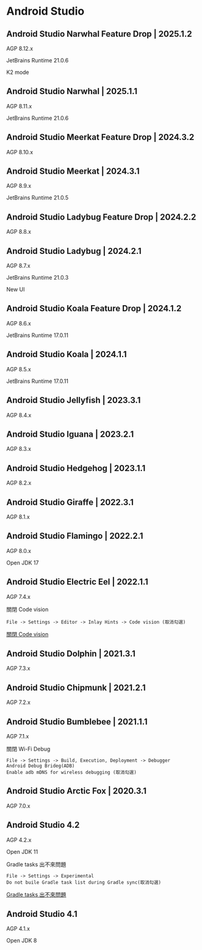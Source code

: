# Android Studio



## Android Studio Narwhal Feature Drop | 2025.1.2

AGP 8.12.x

JetBrains Runtime 21.0.6

K2 mode



## Android Studio Narwhal | 2025.1.1

AGP 8.11.x

JetBrains Runtime 21.0.6



## Android Studio Meerkat Feature Drop | 2024.3.2

AGP 8.10.x



## Android Studio Meerkat | 2024.3.1

AGP 8.9.x

JetBrains Runtime 21.0.5



## Android Studio Ladybug Feature Drop | 2024.2.2

AGP 8.8.x



## Android Studio Ladybug | 2024.2.1

AGP 8.7.x

JetBrains Runtime 21.0.3

New UI



## Android Studio Koala Feature Drop | 2024.1.2

AGP 8.6.x

JetBrains Runtime 17.0.11



## Android Studio Koala | 2024.1.1

AGP 8.5.x

JetBrains Runtime 17.0.11



## Android Studio Jellyfish | 2023.3.1

AGP 8.4.x



## Android Studio Iguana | 2023.2.1

AGP 8.3.x



## Android Studio Hedgehog | 2023.1.1

AGP 8.2.x



## Android Studio Giraffe | 2022.3.1

AGP 8.1.x



## Android Studio Flamingo | 2022.2.1

AGP 8.0.x

Open JDK 17



## Android Studio Electric Eel | 2022.1.1

AGP 7.4.x

關閉 Code vision

```
File -> Settings -> Editor -> Inlay Hints -> Code vision (取消勾選)
```

[關閉 Code vision](https://stackoverflow.com/questions/75110696/how-to-disable-git-information-inlay-hints-in-editor-in-android-studio-electri)



## Android Studio Dolphin | 2021.3.1

AGP 7.3.x



## Android Studio Chipmunk | 2021.2.1

AGP 7.2.x



## Android Studio Bumblebee | 2021.1.1

AGP 7.1.x

關閉 Wi-Fi Debug

```
File -> Settings -> Build, Execution, Deployment -> Debugger
Android Debug Brideg(ADB)
Enable adb mDNS for wireless debugging (取消勾選)
```



## Android Studio Arctic Fox | 2020.3.1

AGP 7.0.x



## Android Studio 4.2

AGP 4.2.x

Open JDK 11

Gradle tasks 出不來問題

```
File -> Settings -> Experimental
Do not buile Gradle task list during Gradle sync(取消勾選)
```

[Gradle tasks 出不來問題](https://stackoverflow.com/questions/67405791/gradle-tasks-are-not-showing-in-the-gradle-tool-window-in-android-studio-4-2)



## Android Studio 4.1

AGP 4.1.x

Open JDK 8
